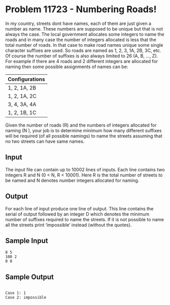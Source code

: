 # Problem 11723 - Numbering Roads!

In my country, streets dont have names, each of them are just
given a number as name. These numbers are supposed to be
unique but that is not always the case. The local government
allocates some integers to name the roads and in many case
the number of integers allocated is less that the total number
of roads. In that case to make road names unique some single
character suffixes are used. So roads are named as 1, 2, 3, 1A,
2B, 3C, etc. Of course the number of suffixes is also always
limited to 26 (A, B, …, Z). For example if there are 4 roads
and 2 different integers are allocated for naming then some
possible assignments of names can be:

| Configurations |
|----------------|
| 1, 2, 1A, 2B   |
| 1, 2, 1A, 2C   |
| 3, 4, 3A, 4A   |
| 1, 2, 1B, 1C   |

Given the number of roads (R) and the numbers of integers
allocated for naming (N ), your job is to determine minimum
how many different suffixes will be required (of all possible
namings) to name the streets assuming that no two streets
can have same names.

## Input

The input file can contain up to 10002 lines of inputs. Each line contains two integers R and N
(0 < N, R < 10001). Here R is the total number of streets to be named and N denotes number integers
allocated for naming.

## Output

For each line of input produce one line of output. This line contains the serial of output followed by
an integer D which denotes the minimum number of suffixes required to name the streets. If it is not
possible to name all the streets print ‘impossible’ instead (without the quotes).

## Sample Input

```text
8 5
100 2
0 0
```

## Sample Output

```text

Case 1: 1
Case 2: impossible
```
